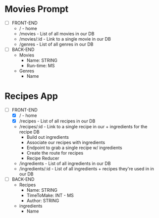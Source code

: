 # Movies Prompt
- [ ] FRONT-END
    - / - home
    - /movies - List of all movies in our DB 
    - /movies/:id - Link to a single movie in our DB
    - /genres - List of all genres in our DB
- [ ] BACK-END
    - Movies
        - Name: STRING
        - Run-time: MS
    - Genres
        - Name

# Recipes App
- [ ] FRONT-END
    - [x] / - home
    - [x] /recipes - List of all recipes in our DB 
    - /recipes/:id - Link to a single recipe in our + ingredients for the recipe DB
        - Build out ingredients
        - Associate our recipes with ingredients
        - Endpoint to grab a single recipe w/ ingredients
        - Create the route for recipes
        - Recipe Reducer
    - /ingredients - List of all ingredients in our DB
    - /ingredients/:id - List of all ingredients + recipes they're used in in our DB
- [ ] BACK-END
    - Recipes
        - Name: STRING
        - TimeToMake: INT - MS
        - Author: STRING
    - ingredients
        - Name